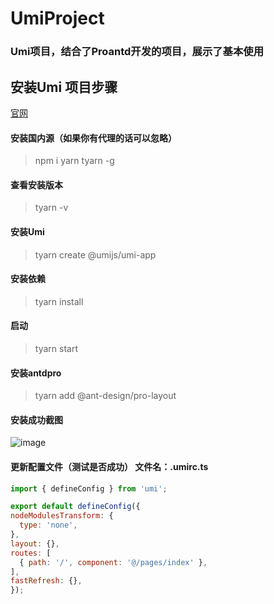 # UmiProject
### Umi项目，结合了Proantd开发的项目，展示了基本使用
## 安装Umi 项目步骤
[官网](https://umijs.org/zh-CN/docs/getting-started)
#### 安装国内源（如果你有代理的话可以忽略）
> npm i yarn tyarn -g
#### 查看安装版本
> tyarn -v
#### 安装Umi
> tyarn create @umijs/umi-app
#### 安装依赖
> tyarn install
#### 启动
> tyarn start
#### 安装antdpro
> tyarn add @ant-design/pro-layout
#### 安装成功截图
![image](https://user-images.githubusercontent.com/37791775/116212227-3362ec80-a777-11eb-8343-70fb2c153e36.png)
#### 更新配置文件（测试是否成功） 文件名：.umirc.ts
  ```js
  import { defineConfig } from 'umi';

export default defineConfig({
  nodeModulesTransform: {
    type: 'none',
  },
  layout: {},
  routes: [
    { path: '/', component: '@/pages/index' },
  ],
  fastRefresh: {},
});
  ```



